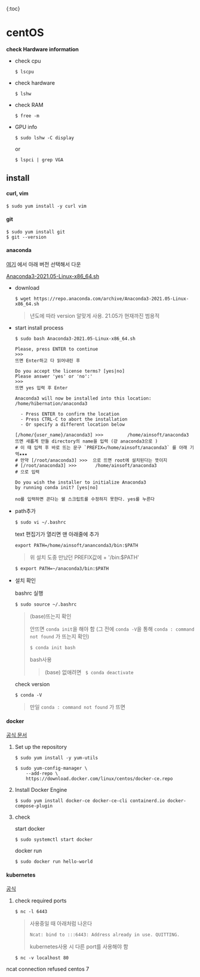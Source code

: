 {:toc}



# centOS



**check Hardware information**

- check cpu

  ```
  $ lscpu
  ```

  

- check hardware

  ```
  $ lshw
  ```

  

- check RAM

  ```
  $ free -m
  ```

  

- GPU info

  ```
  $ sudo lshw -C display
  ```

  or

  ```
  $ lspci | grep VGA
  ```

  



## install



#### curl, vim

```
$ sudo yum install -y curl vim
```



#### git

```
$ sudo yum install git
$ git --version
```





#### anaconda

[여기](https://repo.anaconda.com/archive/) 에서 아래 버전 선택해서 다운

[Anaconda3-2021.05-Linux-x86_64.sh](https://repo.anaconda.com/archive/Anaconda3-2021.05-Linux-x86_64.sh)

- download 

  ```
  $ wget https://repo.anaconda.com/archive/Anaconda3-2021.05-Linux-x86_64.sh
  ```

  > 년도에 따라 version 알맞게 사용. 	21.05가 현재까진 범용적

- start install process

  ```
  $ sudo bash Anaconda3-2021.05-Linux-x86_64.sh
  ```

  ```
  Please, press ENTER to continue
  >>> 
  뜨면 Enter하고 다 읽어내린 후 
  ```

  ```
  Do you accept the license terms? [yes|no]
  Please answer 'yes' or 'no':'
  >>> 
  뜨면 yes 입력 후 Enter
  ```

  ```
  Anaconda3 will now be installed into this location:
  /home/hibernation/anaconda3
  
    - Press ENTER to confirm the location
    - Press CTRL-C to abort the installation
    - Or specify a different location below
  
  [/home/{user_name}/anaconda3] >>> 		/home/ainsoft/anaconda3
  뜨면 새롭게 만들 directory의 name을 입력 (걍 anaconda3으로 )
  # 이 때 입력 후 바로 뜨는 문구 `PREFIX=/home/ainsoft/anaconda3` 를 아래 기억★★★
  # 만약 [/root/anaconda3] >>>  으로 뜨면 root에 설치된다는 뜻이지
  # [/root/anaconda3] >>> 		/home/ainsoft/anaconda3
  # 으로 입력
  ```

  ```
  Do you wish the installer to initialize Anaconda3
  by running conda init? [yes|no]
  
  no를 입력하면 콘다는 쉘 스크립트를 수정하지 못한다. yes를 누른다
  ```

- path추가

  ```
  $ sudo vi ~/.bashrc
  ```

  text 편집기가 열리면 맨 아래줄에 추가

  ```
  export PATH=/home/ainsoft/ananconda3/bin:$PATH
  ```

  > 위 설치 도중 만났던 PREFIX값에 + '/bin:$PATH'    

  ```
  $ export PATH=~/anaconda3/bin:$PATH
  ```

  

- 설치 확인

  bashrc 실행

  ```
  $ sudo source ~/.bashrc
  ```

  > (base)뜨는지 확인
  >
  > 안뜨면 `conda init`을 해야 함 (그 전에 `conda -V`을 통해 `conda : command not found` 가 뜨는지 확인)
  >
  > ```
  > $ conda init bash
  > ```
  >
  > bash사용
  >
  > > (base) 없애려면 ` $ conda deactivate`

  check version

  ```
  $ conda -V 
  ```

  > 만일 `conda : command not found` 가 뜨면



#### docker

[공식 문서](https://docs.docker.com/engine/install/centos/)

1. Set up the repository

   ```
   $ sudo yum install -y yum-utils
   ```

   ```
   $ sudo yum-config-manager \
       --add-repo \
       https://download.docker.com/linux/centos/docker-ce.repo
   ```

   

2. Install Docker Engine

   ```
   $ sudo yum install docker-ce docker-ce-cli containerd.io docker-compose-plugin
   ```

   

3. check

   start docker

   ```
   $ sudo systemctl start docker
   ```

   docker run

   ```
   $ sudo docker run hello-world
   ```



#### kubernetes

[공식](https://kubernetes.io/docs/setup/production-environment/tools/kubeadm/install-kubeadm/)

1. check required ports

   ```
   $ nc -l 6443
   ```

   > 사용중일 때 아래처럼 나온다
   >
   > ```
   > Ncat: bind to :::6443: Address already in use. QUITTING.
   > ```
   >
   > kubernetes사용 시 다른 port를 사용해야 함

    

   ```
   $ nc -v localhost 80
   ```

   

   

   

   

   

   

ncat connection refused centos 7